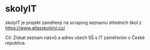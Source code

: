 # skolyIT

skolyIT je projekt zaměřený na scraping seznamu středních škol z https://www.atlasskolstvi.cz/

Cíl: 
Získat seznam názvů a adres všech SŠ s IT zaměřením v České republice. 
